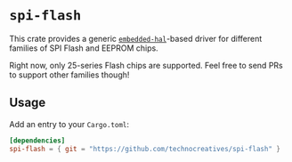 # `spi-flash`

This crate provides a generic [`embedded-hal`]-based driver for different
families of SPI Flash and EEPROM chips.

Right now, only 25-series Flash chips are supported. Feel free to send PRs to
support other families though!

[`embedded-hal`]: https://github.com/rust-embedded/embedded-hal

## Usage

Add an entry to your `Cargo.toml`:

```toml
[dependencies]
spi-flash = { git = "https://github.com/technocreatives/spi-flash" }
```

